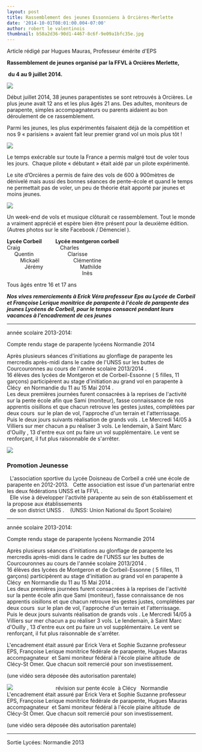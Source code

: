 ```yaml
---
layout: post
title: Rassemblement des jeunes Essonniens à Orcières-Merlette
date: '2014-10-01T08:01:00.004-07:00'
author: robert le valentinois
thumbnail: b58a2d36-90d1-4467-8c6f-9e09a1bfc35e.jpg
---
```

Article rédigé par Hugues Mauras, Professeur émérite d'EPS

**Rassemblement de jeunes organisé par la FFVL à Orcières Merlette,**

**&nbsp;du 4 au 9 juillet 2014.**

[![](fcb0e7d6-a6f7-4414-b13b-c75c71e8f89b.jpg)](fcb0e7d6-a6f7-4414-b13b-c75c71e8f89b.jpg)

[](c9336d05-cfe7-489b-9c14-30906b0d8fe9.jpg)

  

 Début juillet 2014, 38 jeunes parapentistes se sont retrouvés à Orcières. Le plus jeune avait 12 ans et les plus âgés 21 ans. Des adultes, moniteurs de parapente, simples accompagnateurs ou parents aidaient au bon déroulement de ce rassemblement.

 Parmi les jeunes, les plus expérimentés faisaient déjà de la compétition et nos 9 «&nbsp;parisiens&nbsp;» avaient fait leur premier grand vol un mois plus tôt&nbsp;!

[![](c9336d05-cfe7-489b-9c14-30906b0d8fe9.jpg)](c9336d05-cfe7-489b-9c14-30906b0d8fe9.jpg)

 Le temps exécrable sur toute la France a permis malgré tout de voler tous les jours.&nbsp; Chaque pilote «&nbsp;débutant&nbsp;» était aidé par un pilote expérimenté.

 Le site d’Orcières a permis de faire des vols de 600 à 900mètres de dénivelé mais aussi des bonnes séances de pente-école et quand le temps ne permettait pas de voler, un peu de théorie était apporté par jeunes et moins jeunes.

[![](426afdfd-54aa-4253-a0f9-6879e2cc29da.jpg)](426afdfd-54aa-4253-a0f9-6879e2cc29da.jpg)

  

 Un week-end de vols et musique clôturait ce rassemblement. Tout le monde a vraiment apprécié et espère bien être présent pour la deuxième édition. (Autres photos sur&nbsp;le site Facebook / Démenciel ).

  

  
**Lycée Corbeil&nbsp;&nbsp;&nbsp;&nbsp;&nbsp;&nbsp;&nbsp;&nbsp;&nbsp;&nbsp;&nbsp;Lycée montgeron corbeil**  
Craig&nbsp;&nbsp;&nbsp;&nbsp;&nbsp;&nbsp;&nbsp;&nbsp;&nbsp;&nbsp;&nbsp;&nbsp;&nbsp;&nbsp;&nbsp;&nbsp;&nbsp;&nbsp;&nbsp;&nbsp;&nbsp;&nbsp;&nbsp;&nbsp;&nbsp;&nbsp; Charles  
&nbsp;&nbsp;&nbsp;&nbsp; Quentin&nbsp;&nbsp;&nbsp;&nbsp;&nbsp;&nbsp;&nbsp;&nbsp;&nbsp;&nbsp;&nbsp;&nbsp;&nbsp;&nbsp;&nbsp;&nbsp;&nbsp;&nbsp;&nbsp;&nbsp;&nbsp;&nbsp; Clarisse  
&nbsp;&nbsp;&nbsp;&nbsp;&nbsp;&nbsp;&nbsp;&nbsp; Mickaël&nbsp;&nbsp;&nbsp;&nbsp;&nbsp;&nbsp;&nbsp;&nbsp;&nbsp;&nbsp;&nbsp;&nbsp;&nbsp;&nbsp;&nbsp;&nbsp;&nbsp;&nbsp;&nbsp;&nbsp;&nbsp;&nbsp; Clémentine  
&nbsp;&nbsp;&nbsp;&nbsp;&nbsp;&nbsp;&nbsp;&nbsp;&nbsp;&nbsp;&nbsp; Jérémy&nbsp;&nbsp;&nbsp;&nbsp;&nbsp;&nbsp;&nbsp;&nbsp;&nbsp;&nbsp;&nbsp;&nbsp;&nbsp;&nbsp;&nbsp;&nbsp;&nbsp;&nbsp;&nbsp;&nbsp;&nbsp;&nbsp; &nbsp; Mathilde  
&nbsp; &nbsp; &nbsp; &nbsp; &nbsp; &nbsp; &nbsp; &nbsp; &nbsp; &nbsp; &nbsp; &nbsp; &nbsp; &nbsp; &nbsp; &nbsp; &nbsp; &nbsp; &nbsp; &nbsp; &nbsp; &nbsp; &nbsp; &nbsp;&nbsp; &nbsp; Inès  
  
Tous âgés entre 16 et 17 ans  
  

  

  

**_Nos vives remerciements à Erick Véra professeur Eps au Lycée de Corbeil et Françoise Lerique monitrice de parapente à l'école de parapente des jeunes Lycéens de Corbeil, pour le temps consacré pendant leurs vacances à l'encadrement de ces jeunes&nbsp;_**

  

* * *
année scolaire 2013-2014:  

 Compte rendu stage de parapente lycéens Normandie 2014
  
Après plusieurs séances d'initiations au glonflage de parapente les mercredis après-midi dans le cadre de l'UNSS sur les buttes de Courcouronnes au cours de l'année scolaire 2013/2014 .  
16 élèves des lycées de Montgeron et de Corbeil-Essonne ( 5 filles, 11 garçons) participèrent au stage d'initiation au grand vol en parapente à Clécy&nbsp; en Normandie du 11 au 15 Mai 2014 .  
Les deux premières journées furent consacrées à la reprises de l'activité sur la pente école afin que Sami (moniteur), fasse connaissance de nos apprentis oisillons et que chacun retrouve les gestes justes, complétées par deux cours&nbsp; sur le plan de vol, l'approche d'un terrain et l'atterrissage.  
Puis le deux jours suivants réalisation de grands vols . Le Mercredi 14/05 à Villiers sur mer chacun a pu réaliser 3 vols. Le lendemain, à Saint Marc d'Ouilly , 13 d'entre eux ont pu faire un vol supplémentaire. Le vent se renforçant, il fut plus raisonnable de s'arrêter.  

[![](518f1e4a-1a95-477a-9136-10dd5368c4bf.jpg)](518f1e4a-1a95-477a-9136-10dd5368c4bf.jpg)
  

### Promotion Jeunesse

  
 &nbsp; L'association sportive du Lycée Doisneau de Corbeil a créé une école de parapente en 2012-2013. &nbsp; Cette association est issue d'un partenariat entre les deux fédérations UNSS et la FFVL .  
&nbsp; Elle vise à développer l'activité parapente au sein de son établissement et la propose aux établissements  
&nbsp; de son district UNSS .&nbsp;&nbsp; &nbsp;(UNSS: Union National du Sport Scolaire)  

* * *
année scolaire 2013-2014:  

 Compte rendu stage de parapente lycéens Normandie 2014 
  
 Après plusieurs séances d'initiations au glonflage de parapente les mercredis après-midi dans le cadre de l'UNSS sur les buttes de Courcouronnes au cours de l'année scolaire 2013/2014 .  
 16 élèves des lycées de Montgeron et de Corbeil-Essonne ( 5 filles, 11 garçons) participèrent au stage d'initiation au grand vol en parapente à Clécy&nbsp; en Normandie du 11 au 15 Mai 2014 .  
 Les deux premières journées furent consacrées à la reprises de l'activité sur la pente école afin que Sami (moniteur), fasse connaissance de nos apprentis oisillons et que chacun retrouve les gestes justes, complétées par deux cours&nbsp; sur le plan de vol, l'approche d'un terrain et l'atterrissage.  
 Puis le deux jours suivants réalisation de grands vols . Le Mercredi 14/05 à Villiers sur mer chacun a pu réaliser 3 vols. Le lendemain, à Saint Marc d'Ouilly , 13 d'entre eux ont pu faire un vol supplémentaire. Le vent se renforçant, il fut plus raisonnable de s'arrêter.  
  
 L'encadrement était assuré par Erick Vera et Sophie Suzanne professeur EPS, Françoise Lerique monitrice fédérale de parapente, Hugues Mauras accompagnateur&nbsp; et Sami moniteur fédéral à l'école plaine altitude&nbsp; de Clécy-St Omer. Que chacun soit remercié pour son investissement.  
  
 (une vidéo sera déposée dès autorisation parentale)  

[![](https://sites.google.com/site/cdvl91ffvl/_/rsrc/1404121431707/promotion-jeunesse/Cl%C3%A9cy2014.jpg?height=186&width=400)](https://sites.google.com/site/cdvl91ffvl/promotion-jeunesse/Cl%C3%A9cy2014.jpg?attredirects=0)
&nbsp;&nbsp;&nbsp;&nbsp;&nbsp;&nbsp;&nbsp;&nbsp;&nbsp;&nbsp;&nbsp;&nbsp;&nbsp;&nbsp;&nbsp;&nbsp;&nbsp;&nbsp;&nbsp;&nbsp;&nbsp;&nbsp;&nbsp;&nbsp;&nbsp;&nbsp;&nbsp; révision sur pente école&nbsp; à Clécy&nbsp;&nbsp; Normandie&nbsp; 
L'encadrement était assuré par Erick Vera et Sophie Suzanne professeur EPS, Françoise Lerique monitrice fédérale de parapente, Hugues Mauras accompagnateur&nbsp; et Sami moniteur fédéral à l'école plaine altitude&nbsp; de Clécy-St Omer. Que chacun soit remercié pour son investissement.  

(une vidéo sera déposée dès autorisation parentale)

* * *

Sortie Lycées: Normandie 2013  

<object class="BLOGGER-youtube-video" classid="clsid:D27CDB6E-AE6D-11cf-96B8-444553540000" codebase="http://download.macromedia.com/pub/shockwave/cabs/flash/swflash.cab#version=6,0,40,0" data-thumbnail-src="https://i.ytimg.com/vi/mI516aDpN20/0.jpg" height="266" width="320">
  <param name="movie" value="https://www.youtube.com/v/mI516aDpN20?version=3&amp;f=user_uploads&amp;c=google-webdrive-0&amp;app=youtube_gdata">
  <param name="bgcolor" value="#FFFFFF">
  <param name="allowFullScreen" value="true">
  <embed width="320" height="266" src="https://www.youtube.com/v/mI516aDpN20?version=3&amp;f=user_uploads&amp;c=google-webdrive-0&amp;app=youtube_gdata" type="application/x-shockwave-flash">
</object>
